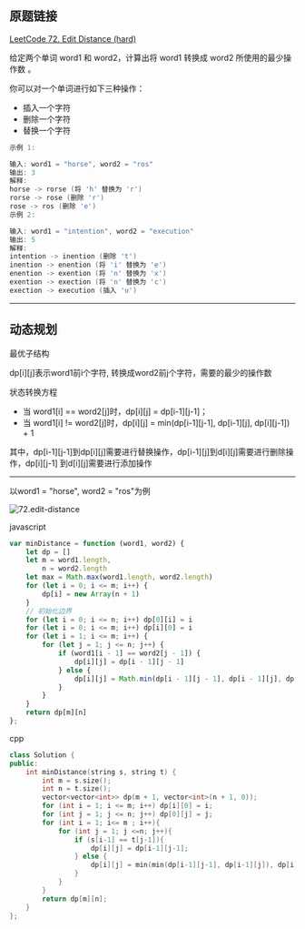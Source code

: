 ## 原题链接

[LeetCode 72. Edit Distance (hard)](https://leetcode-cn.com/problems/edit-distance/)

给定两个单词 word1 和 word2，计算出将 word1 转换成 word2 所使用的最少操作数 。

你可以对一个单词进行如下三种操作：

- 插入一个字符
- 删除一个字符
- 替换一个字符

```cpp
示例 1:

输入: word1 = "horse", word2 = "ros"
输出: 3
解释:
horse -> rorse (将 'h' 替换为 'r')
rorse -> rose (删除 'r')
rose -> ros (删除 'e')
示例 2:

输入: word1 = "intention", word2 = "execution"
输出: 5
解释:
intention -> inention (删除 't')
inention -> enention (将 'i' 替换为 'e')
enention -> exention (将 'n' 替换为 'x')
exention -> exection (将 'n' 替换为 'c')
exection -> execution (插入 'u')
```

---

## 动态规划

最优子结构

dp[i][j]表示word1前i个字符, 转换成word2前j个字符，需要的最少的操作数

状态转换方程

- 当 word1[i] == word2[j]时，dp[i][j] = dp[i-1][j-1]；
- 当 word1[i] != word2[j]时，dp[i][j] = min(dp[i-1][j-1], dp[i-1][j], dp[i][j-1]) + 1

其中，dp[i-1][j-1]到dp[i][j]需要进行替换操作，dp[i-1][j]到d[i][j]需要进行删除操作，dp[i][j-1] 到d[i][j]需要进行添加操作

---

以word1 = "horse", word2 = "ros"为例

![72.edit-distance](https://muyids.oss-cn-beijing.aliyuncs.com/72.edit-distance.png)

javascript

```javascript
var minDistance = function (word1, word2) {
    let dp = []
    let m = word1.length,
        n = word2.length
    let max = Math.max(word1.length, word2.length)
    for (let i = 0; i <= m; i++) {
        dp[i] = new Array(n + 1)
    }
    // 初始化边界
    for (let i = 0; i <= n; i++) dp[0][i] = i
    for (let i = 0; i <= m; i++) dp[i][0] = i
    for (let i = 1; i <= m; i++) {
        for (let j = 1; j <= n; j++) {
            if (word1[i - 1] == word2[j - 1]) {
                dp[i][j] = dp[i - 1][j - 1]
            } else {
                dp[i][j] = Math.min(dp[i - 1][j - 1], dp[i - 1][j], dp[i][j - 1]) + 1
            }
        }
    }
    return dp[m][n]
};
```

cpp

```cpp
class Solution {
public:
    int minDistance(string s, string t) {
        int m = s.size();
        int n = t.size();
        vector<vector<int>> dp(m + 1, vector<int>(n + 1, 0));
        for (int i = 1; i <= m; i++) dp[i][0] = i;
        for (int j = 1; j <= n; j++) dp[0][j] = j;
        for (int i = 1; i<= m ; i++){
            for (int j = 1; j <=n; j++){
                if (s[i-1] == t[j-1]){
                    dp[i][j] = dp[i-1][j-1];
                } else {
                    dp[i][j] = min(min(dp[i-1][j-1], dp[i-1][j]), dp[i][j-1]) + 1;
                }
            }
        }
        return dp[m][n];
    }
};
```
